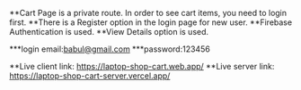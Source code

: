 **Cart Page is a private route. In order to see cart items, you need to login first. 
**There is a Register option in the login page for new user.
**Firebase Authentication is used. 
**View Details option is used.


***login email:babul@gmail.com
***password:123456

**Live client link: https://laptop-shop-cart.web.app/
**Live server link: https://laptop-shop-cart-server.vercel.app/